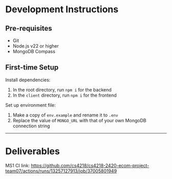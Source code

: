 # Development Instructions

## Pre-requisites

- Git
- Node.js v22 or higher
- MongoDB Compass

## First-time Setup

Install dependencies:

1. In the root directory, run `npm i` for the backend
1. In the `client` directory, run `npm i` for the frontend

Set up environment file:

1. Make a copy of `env.example` and rename it to `.env`
1. Replace the value of `MONGO_URL` with that of your own MongoDB connection string

---

# Deliverables

MS1 CI link: https://github.com/cs4218/cs4218-2420-ecom-project-team07/actions/runs/13257127913/job/37005801949
